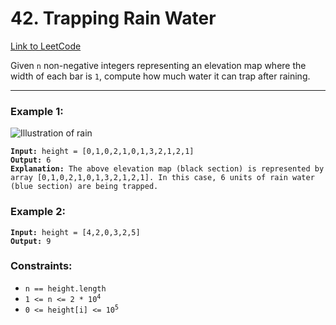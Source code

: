 # 42. Trapping Rain Water

[Link to LeetCode](https://leetcode.com/problems/trapping-rain-water/)

Given `n` non-negative integers representing an elevation map where the width of each bar is `1`, compute how much water it can trap after raining.

---

### Example 1:

![Illustration of rain](https://assets.leetcode.com/uploads/2018/10/22/rainwatertrap.png)

<pre><code><strong>Input:</strong> height = [0,1,0,2,1,0,1,3,2,1,2,1]
<strong>Output:</strong> 6
<strong>Explanation:</strong> The above elevation map (black section) is represented by array [0,1,0,2,1,0,1,3,2,1,2,1]. In this case, 6 units of rain water (blue section) are being trapped.</code></pre>

### Example 2:

<pre><code><strong>Input:</strong> height = [4,2,0,3,2,5]
<strong>Output:</strong> 9</code></pre>

### Constraints:

* `n == height.length`
* <code>1 <= n <= 2 * 10<sup>4</sup></code>
* <code>0 <= height[i] <= 10<sup>5</sup></code>